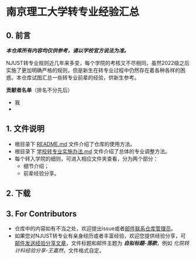 # 南京理工大学转专业经验汇总
## 0. 前言

***本仓库所有内容均仅供参考，请以学校官方说法为准。***

NJUST转专业规则近几年来多变，每个学院的考核又不尽相同，虽然2022级之后实施了更加明确严格的规则，但是新生在转专业过程中仍然存在着各种各样的困惑。本仓库试图汇总一些转专业前辈的经验，供新生参考。

**贡献者名单**（排名不分先后）

- 我
- 

## 1. 文件说明

- 根目录下 [README.md](./README.md) 文件介绍了仓库的使用方法。
- 根目录下 [学校转专业实施办法.md](./学校转专业实施办法.md) 文件介绍了总体的专业调整方法。
- 每个转入学院的细则，可进入相应文件夹查看，分为两个部分：
    - 细节介绍；
    - 前辈经验分享。

## 2. 下载



## 3. For Contributors

- 仓库中的内容如有不当之处，欢迎提出issue或者[邮件联系仓库管理员](mailto:trangleabcd112358@gmail.com)。
- 如果您对NJUST转专业有亲身经历或者丰富经验，欢迎您提供经验分享，可[邮件发送经验分享文章](mailto:trangleabcd112358@gmail.com)，文件标题和邮件主题为 ***自拟标题-落款***，例如 *化院转计科经验分享-王嘉然*，文件格式自定。
